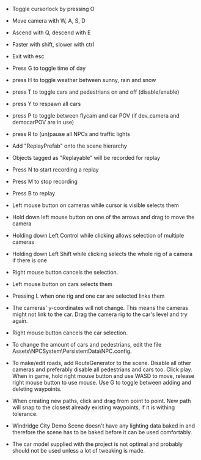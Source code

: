 - Toggle cursorlock by pressing O
- Move camera with W, A, S, D
- Ascend with Q, descend with E
- Faster with shift, slower with ctrl
- Exit with esc

- Press G to toggle time of day
- press H to toggle weather between sunny, rain and snow
- press T to toggle cars and pedestrians on and off (disable/enable)
- press Y to respawn all cars
- press P to toggle between flycam and car POV (if dev_camera and democarPOV are in use)
- press R to (un)pause all NPCs and traffic lights

- Add "ReplayPrefab" onto the scene hierarchy
- Objects tagged as "Replayable" will be recorded for replay
- Press N to start recording a replay
- Press M to stop recording
- Press B to replay

- Left mouse button on cameras while cursor is visible selects them
- Hold down left mouse button on one of the arrows and drag to move the camera
- Holding down Left Control while clicking allows selection of multiple cameras
- Holding down Left Shift while clicking selects the whole rig of a camera if
  there is one
- Right mouse button cancels the selection.

- Left mouse button on cars selects them
- Pressing L when one rig and one car are selected links them
- The cameras' y-coordinates will not change. This means the cameras might not link to the car. Drag the camera rig to the car's level and try again.
- Right mouse button cancels the car selection.


- To change the amount of cars and pedestrians, edit the file Assets\NPCSystem\PersistentData\NPC.config. 

- To make/edit roads, add RouteGenerator to the scene. Disable all other cameras and preferably disable all pedestrians and cars too. Click play. When in game, hold right mouse button and use WASD to move, release right mouse button to use mouse. Use G to toggle between adding and deleting waypoints. 
- When creating new paths, click and drag from point to point. New path will snap to the closest already existing waypoints, if it is withing tolerance.

- Windridge City Demo Scene doesn't have any lighting data baked in and therefore the scene has to be baked before it can be used comfortably.
- The car model supplied with the project is not optimal and probably should not be used unless a lot of tweaking is made.  